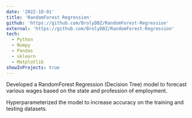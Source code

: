 ```yaml
---
date: '2022-10-01'
title: 'RandomForest Regression'
github: 'https://github.com/BrolyDBZ/RandomForest-Regression'
external: 'https://github.com/BrolyDBZ/RandomForest-Regression'
tech:
  - Python
  - Numpy
  - Pandas
  - sklearn
  - Matplotlib
showInProjects: true
---
```


Developed a RandomForest Regression (Decision Tree) model to forecast various wages based on the state and profession of employment.

Hyperparameterized the model to increase accuracy on the training and testing datasets.

